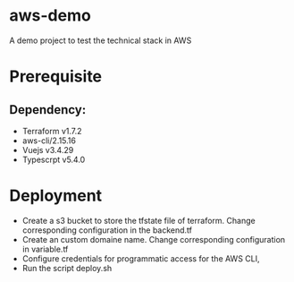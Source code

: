# aws-demo
A demo project to test the technical stack in AWS


# Prerequisite
## Dependency: 
 - Terraform v1.7.2
 - aws-cli/2.15.16
 - Vuejs v3.4.29
 - Typescrpt v5.4.0

# Deployment
 - Create a s3 bucket to store the tfstate file of terraform. Change corresponding configuration in the backend.tf
 - Create an custom domaine name. Change corresponding configuration in variable.tf
 - Configure credentials for programmatic access for the AWS CLI,
 - Run the script deploy.sh
